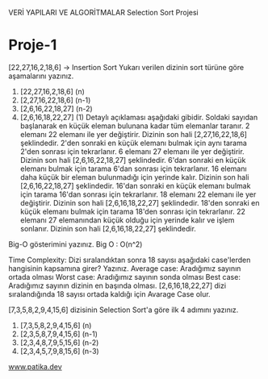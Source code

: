 VERİ YAPILARI VE ALGORİTMALAR
Selection Sort Projesi
# Proje-1
[22,27,16,2,18,6] -> Insertion Sort
Yukarı verilen dizinin sort türüne göre aşamalarını yazınız. 
1. [22,27,16,2,18,6]		(n)
2. [2,27,16,22,18,6]		(n-1)
3. [2,6,16,22,18,27]		(n-2)
4. [2,6,16,18,22,27]		(1)
Detaylı açıklaması aşağıdaki gibidir.
Soldaki sayıdan başlanarak en küçük eleman bulunana kadar tüm elemanlar taranır. 
2 elemanı 22 elemanı ile yer değiştirir.  Dizinin son hali [2,27,16,22,18,6] şeklindedir.
2'den sonraki en küçük elemanı bulmak için aynı tarama 2'den sonrası için tekrarlanır.
6 elemanı 27 elemanı ile yer değiştirir. Dizinin son hali [2,6,16,22,18,27] şeklindedir.
6'dan sonraki en küçük elemanı bulmak için tarama 6'dan sonrası için tekrarlanır.
16 elemanı daha küçük bir eleman bulunmadığı için yerinde kalır. Dizinin son hali [2,6,16,22,18,27] şeklindedir.
16'dan sonraki en küçük elemanı bulmak için tarama 16'dan sonrası için tekrarlanır.
18 elemanı 22 elemanı ile yer değiştirir. Dizinin son hali [2,6,16,18,22,27] şeklindedir.
18'den sonraki en küçük elemanı bulmak için tarama 18'den sonrası için tekrarlanır.
22 elemanı 27 elemanından küçük olduğu için yerinde kalır ve işlem sonlanır. Dizinin son hali [2,6,16,18,22,27] şeklindedir.

Big-O gösterimini yazınız.
Big O : O(n^2)

Time Complexity: Dizi sıralandıktan sonra 18 sayısı aşağıdaki case'lerden hangisinin kapsamına girer? Yazınız.
Average case: Aradığımız sayının ortada olması
Worst case: Aradığımız sayının sonda olması
Best case: Aradığımız sayının dizinin en başında olması.
[2,6,16,18,22,27] dizi sıralandığında 18 sayısı ortada kaldığı için Avarage Case olur.

[7,3,5,8,2,9,4,15,6] dizisinin Selection Sort'a göre ilk 4 adımını yazınız.
1. [7,3,5,8,2,9,4,15,6]		(n)
2. [2,3,5,8,7,9,4,15,6]		(n-1)
3. [2,3,4,8,7,9,5,15,6]		(n-2)
4. [2,3,4,5,7,9,8,15,6]		(n-3)

www.patika.dev
